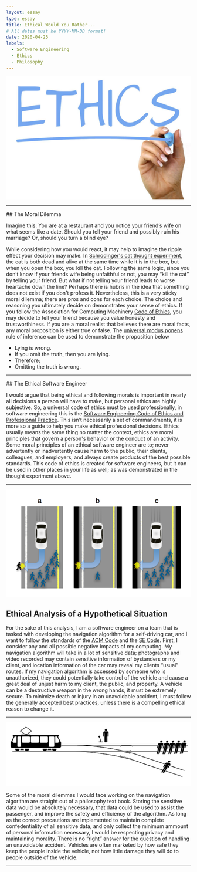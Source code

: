 ```yaml
---
layout: essay
type: essay
title: Ethical Would You Rather...
# All dates must be YYYY-MM-DD format!
date: 2020-04-25
labels:
  - Software Engineering
  - Ethics
  - Philosophy
---
```


<img class="ui medium centered image" src="/images/ethics.jpg">
<hr>
## The Moral Dilemma

Imagine this: You are at a restaurant and you notice your friend’s wife on what seems like a date. 
Should you tell your friend and possibly ruin his marriage? Or, should you turn a blind eye?

While considering how you would react, it may help to imagine the ripple effect your decision may make.
In [Schrodinger's cat thought experiment](https://news.berkeley.edu/2014/07/30/watching-schrodingers-cat-die/),
the cat is both dead and alive at the same time while it is in the box, but when you open the box, you kill the cat.
Following the same logic, since you don’t know if your friends wife being unfaithful or not, you may “kill the cat” by telling 
your friend. But what if not telling your friend leads to worse heartache down the line? Perhaps there is hubris in the idea that something does not exist if you don't profess it. Nevertheless, this is a very sticky 
moral dilemma; there are pros and cons for each choice. The choice and reasoning you ultimately decide on 
demonstrates your sense of ethics. If you follow the Association for Computing Machinery 
[Code of Ethics](https://www.acm.org/code-of-ethics), you may decide to tell your friend because you value
honesty and trustworthiness.
If you are a moral realist that believes there are moral facts, any moral proposition is either true 
or false. The [universal modus ponens](https://en.wikipedia.org/wiki/Modus_ponens)
rule of inference can be used to demonstrate the proposition below

- Lying is wrong. 
- If you omit the truth, then you are lying.
- Therefore;
- Omitting the truth is wrong. 

<hr>
## The Ethical Software Engineer

I would argue that being ethical and following morals is important in nearly all decisions a person will 
have to make, but personal ethics are highly subjective. So, a universal code of ethics must be used 
professionally, in software engineering this is the [Software Engineering Code of Ethics and Professional 
Practice](https://www.computer.org/education/code-of-ethics). This isn’t necessarily a set of commandments,
it is more so a guide to help you make ethical professional decisions. Ethics usually means the same thing
no matter the context, ethics are moral principles that govern a person's behavior or the conduct of an activity.
Some moral principles of an ethical software engineer are to; never advertently or inadvertently cause harm to 
the public, their clients, colleagues, and employers, and always create products of the best possible standards.
This code of ethics is created for software engineers, but it can be used in other places in your life as well; as was demonstrated in the thought experiment above.

<hr>

<img class="ui large centered image" src="/images/AIdiagram.png">

## Ethical Analysis of a Hypothetical Situation

For the sake of this analysis, I am a software engineer on a team that is tasked with developing the 
navigation algorithm for a self-driving car, and I want to follow the standards of the [ACM Code](https://www.acm.org/code-of-ethics) and the [SE Code](https://www.computer.org/education/code-of-ethics). First, I consider any and all possible negative impacts of
my computing. My navigation algorithm will take in a lot of sensitive data; photographs and video 
recorded may contain sensitive information of bystanders or my client,  and location information of 
the car may reveal my clients “usual” routes. If my navigation algorithm is accessed by someone who 
is unauthorized, they could potentially take control of the vehicle and cause a great deal of unjust harm to my client, the public, and property.
A vehicle can be a destructive weapon in the wrong hands, it must be extremely secure. To minimize death 
or injury in an unavoidable accident, I must follow the generally accepted best practices, unless there 
is a compelling ethical reason to change it. 

<hr>

<img class="ui large centered image" src="/images/Trolley_problem.png">

Some of the moral dilemmas I would face working on the navigation algorithm are straight out of a philosophy text book.
Storing the sensitive data would be absolutely necessary, that data could be used to assist the passenger, and improve the safety and efficiency of the algorithm. As long as the correct precautions are implemented to maintain complete confedentiality of all sensitive data, and only collect the minimum ammount of personal information necessary, I would be respecting privacy and maintaining morality. There is no “right” answer for the question of handling an unavoidable accident. 
Vehicles are often marketed by how safe they keep the people inside the vehicle, not how little 
damage they will do to people outside of the vehicle.
	
	
<hr>

